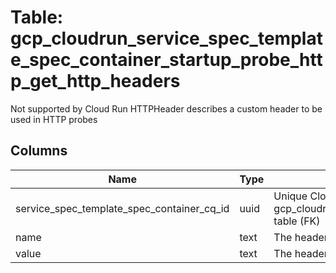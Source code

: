 
# Table: gcp_cloudrun_service_spec_template_spec_container_startup_probe_http_get_http_headers
Not supported by Cloud Run HTTPHeader describes a custom header to be used in HTTP probes
## Columns
| Name        | Type           | Description  |
| ------------- | ------------- | -----  |
|service_spec_template_spec_container_cq_id|uuid|Unique CloudQuery ID of gcp_cloudrun_service_spec_template_spec_containers table (FK)|
|name|text|The header field name|
|value|text|The header field value|

